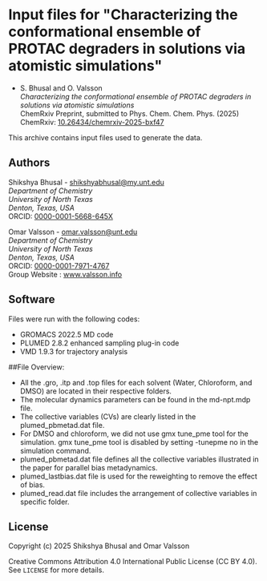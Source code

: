 # Input files for "Characterizing the conformational ensemble of PROTAC degraders in solutions via atomistic simulations"

- S. Bhusal and O. Valsson    
*Characterizing the conformational ensemble of PROTAC degraders in solutions via atomistic simulations*    
ChemRxiv Preprint, submitted to Phys. Chem. Chem. Phys. (2025)    
ChemRxiv: [10.26434/chemrxiv-2025-bxf47](https://doi.org/10.26434/chemrxiv-2025-bxf47)

This archive contains input files used to generate the data.

## Authors
Shikshya Bhusal - shikshyabhusal@my.unt.edu   
*Department of Chemistry*    
*University of North Texas*    
*Denton, Texas, USA*     
ORCID: [0000-0001-5668-645X](https://orcid.org/0000-0001-5668-645X)

Omar Valsson - omar.valsson@unt.edu    
*Department of Chemistry*     
*University of North Texas*    
*Denton, Texas, USA*    
ORCID: [0000-0001-7971-4767](https://orcid.org/0000-0001-7971-4767)     
Group Website : www.valsson.info

## Software
Files were run with the following codes:
- GROMACS 2022.5 MD code
- PLUMED 2.8.2 enhanced sampling plug-in code 
- VMD 1.9.3 for trajectory analysis

##File Overview:

- All the .gro, .itp and .top files for each solvent (Water, Chloroform, and DMSO) are located in their respective folders.
- The molecular dynamics parameters can be found in the md-npt.mdp file.
- The collective variables (CVs) are clearly listed in the plumed_pbmetad.dat file.
- For DMSO and chloroform, we did not use gmx tune_pme tool for the simulation. gmx tune_pme tool is disabled by setting -tunepme no in the simulation command.
- plumed_pbmetad.dat file defines all the collective variables illustrated in the paper for parallel bias metadynamics.
- plumed_lastbias.dat file is used for the reweighting to remove the effect of bias.
- plumed_read.dat file includes the arrangement of collective variables in specific folder.

## License
Copyright (c) 2025 Shikshya Bhusal and Omar Valsson

Creative Commons Attribution 4.0 International Public License (CC BY 4.0). See `LICENSE` for more details.
